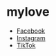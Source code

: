 # mylove

- [Facebook](https://www.facebook.com/YanzGtz/)
- [Instagram](https://www.instagram.com/yan_tech/)
- [TikTok](https://www.tiktok.com/@yanztech)
